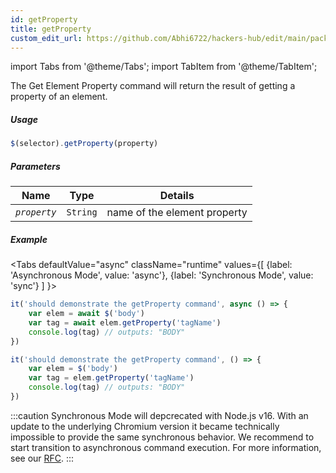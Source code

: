 ```yaml
---
id: getProperty
title: getProperty
custom_edit_url: https://github.com/Abhi6722/hackers-hub/edit/main/packages/webdriverio/src/commands/element/getProperty.ts
---
```


import Tabs from '@theme/Tabs';
import TabItem from '@theme/TabItem';

The Get Element Property command will return the result of getting a property of an element.

##### Usage

```js
$(selector).getProperty(property)
```

##### Parameters

| Name | Type | Details |
| ---- | ---- | ------- |
| <code><var>property</var></code> | <code>String</code> | name of the element property |

##### Example
<Tabs
defaultValue="async"
className="runtime"
values={[
{label: 'Asynchronous Mode', value: 'async'},
{label: 'Synchronous Mode', value: 'sync'}
]
}>
<TabItem value="async">

```js title="getProperty.js"
it('should demonstrate the getProperty command', async () => {
    var elem = await $('body')
    var tag = await elem.getProperty('tagName')
    console.log(tag) // outputs: "BODY"
})
```

</TabItem>
<TabItem value="sync">

```js title="getProperty.js"
it('should demonstrate the getProperty command', () => {
    var elem = $('body')
    var tag = elem.getProperty('tagName')
    console.log(tag) // outputs: "BODY"
})
```

:::caution
Synchronous Mode will depcrecated with Node.js v16. With an update to the
underlying Chromium version it became technically impossible to provide the
same synchronous behavior. We recommend to start transition to asynchronous
command execution. For more information, see our <a href="https://github.com/webdriverio/webdriverio/discussions/6702">RFC</a>.
:::
</TabItem>
</Tabs>

